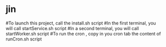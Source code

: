 # jin

#To launch this project, call the install.sh script
#In the first terminal, you will call startService.sh script
#In a second terminal, you will call startWorker.sh script
#To run the cron , copy in you cron tab the content of runCron.sh script
